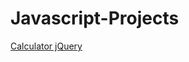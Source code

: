 # Javascript-Projects

<a target="_blank" rel="noopener noreferrer" href="https://calculatorjquery.netlify.app">Calculator jQuery</a>